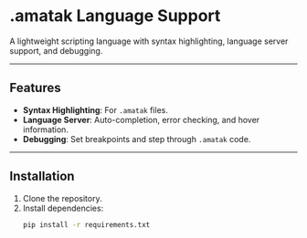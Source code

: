 # .amatak Language Support

A lightweight scripting language with syntax highlighting, language server support, and debugging.

---

## Features

- **Syntax Highlighting**: For `.amatak` files.
- **Language Server**: Auto-completion, error checking, and hover information.
- **Debugging**: Set breakpoints and step through `.amatak` code.

---

## Installation

1. Clone the repository.
2. Install dependencies:
   ```bash
   pip install -r requirements.txt